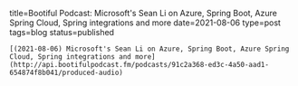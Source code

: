
title=Bootiful Podcast: Microsoft's Sean Li on Azure, Spring Boot, Azure Spring Cloud, Spring integrations and more
date=2021-08-06
type=post
tags=blog
status=published
~~~~~~
[(2021-08-06) Microsoft's Sean Li on Azure, Spring Boot, Azure Spring Cloud, Spring integrations and more](http://api.bootifulpodcast.fm/podcasts/91c2a368-ed3c-4a50-aad1-654874f8b041/produced-audio) 
            